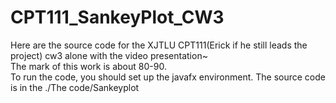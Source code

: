 # CPT111_SankeyPlot_CW3
Here are the source code for the XJTLU CPT111(Erick if he still leads the project) cw3 alone with the video presentation~  
The mark of this work is about 80-90.  
To run the code, you should set up the javafx environment.
The source code is in the ./The code/Sankeyplot

